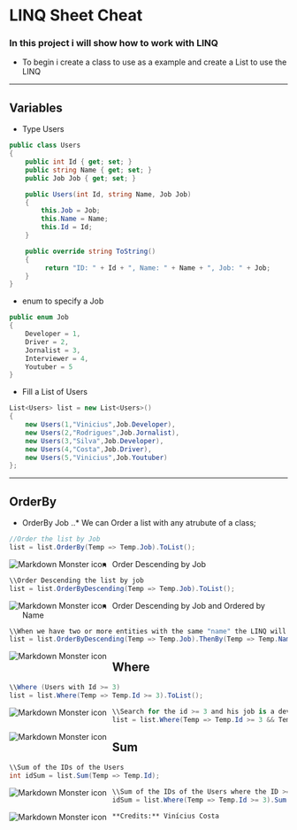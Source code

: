 ﻿# **LINQ Sheet Cheat**

### In this project i will show how to work with LINQ
- To begin i create a class to use as a example and create a List<Users> to use the LINQ
---

## Variables

- Type Users
```C#    
public class Users
{
    public int Id { get; set; }
    public string Name { get; set; }
    public Job Job { get; set; }

	public Users(int Id, string Name, Job Job)
    {
        this.Job = Job;
        this.Name = Name;
        this.Id = Id;
    }

    public override string ToString()
    {
         return "ID: " + Id + ", Name: " + Name + ", Job: " + Job;
    }
}
```

- enum to specify a Job
```C#
public enum Job
{
    Developer = 1,
    Driver = 2,
    Jornalist = 3,
    Interviewer = 4,
    Youtuber = 5
}
```
- Fill a List of Users
```C#
List<Users> list = new List<Users>()
{
    new Users(1,"Vinicius",Job.Developer),
    new Users(2,"Rodrigues",Job.Jornalist),
    new Users(3,"Silva",Job.Developer),
    new Users(4,"Costa",Job.Driver),
    new Users(5,"Vinicius",Job.Youtuber)
};
```
---
## OrderBy


- OrderBy Job
..* We can Order a list with any atrubute of a class;

```C#
//Order the list by Job
list = list.OrderBy(Temp => Temp.Job).ToList();
```
<img src="~/img/img1.png"
     alt="Markdown Monster icon"
     style="float: left; margin-right: 10px;" />

- Order Descending by Job
```C#
\\Order Descending the list by job
list = list.OrderByDescending(Temp => Temp.Job).ToList();
```
<img src="~/img/img2.png"
     alt="Markdown Monster icon"
     style="float: left; margin-right: 10px;" />

- Order Descending by Job and Ordered by Name
```C#
\\When we have two or more entities with the same "name" the LINQ will order these two or more by the second OrderBy.
list = list.OrderByDescending(Temp => Temp.Job).ThenBy(Temp => Temp.Name).ToList();
```
<img src="~/img/img3.png"
     alt="Markdown Monster icon"
     style="float: left; margin-right: 10px;" />

## Where
```C#
\\Where (Users with Id >= 3)
list = list.Where(Temp => Temp.Id >= 3).ToList();
```
<img src="~/img/img4.png"
     alt="Markdown Monster icon"
     style="float: left; margin-right: 10px;" />

```C#
\\Search for the id >= 3 and his job is a developer
list = list.Where(Temp => Temp.Id >= 3 && Temp.Job == Job.Developer).ToList();
```
<img src="~/img/img5.png"
     alt="Markdown Monster icon"
     style="float: left; margin-right: 10px;" />

## Sum

```C#
\\Sum of the IDs of the Users
int idSum = list.Sum(Temp => Temp.Id);
```
<img src="~/img/img6.png"
     alt="Markdown Monster icon"
     style="float: left; margin-right: 10px;" />

```C#
\\Sum of the IDs of the Users where the ID >= 3
idSum = list.Where(Temp => Temp.Id >= 3).Sum(Temp => Temp.Id);
```
<img src="~/img/img7.png"
     alt="Markdown Monster icon"
     style="float: left; margin-right: 10px;" />

`
**Credits:** Vinícius Costa 
`